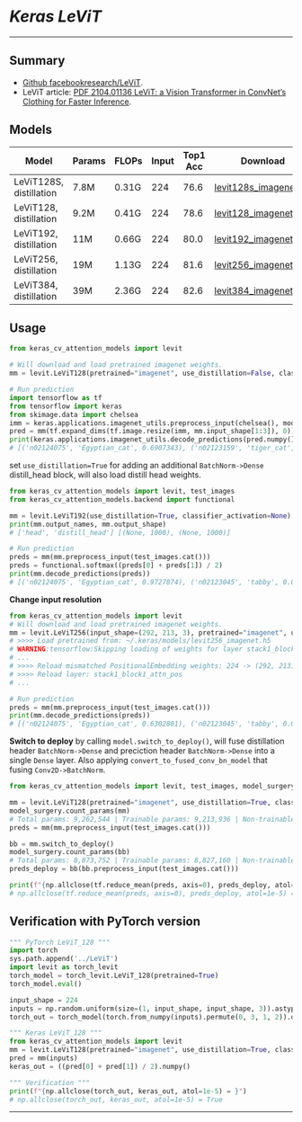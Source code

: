 # ___Keras LeViT___
***

## Summary
  - [Github facebookresearch/LeViT](https://github.com/facebookresearch/LeViT).
  - LeViT article: [PDF 2104.01136 LeViT: a Vision Transformer in ConvNet’s Clothing for Faster Inference](https://arxiv.org/pdf/2104.01136.pdf).
## Models
  | Model                   | Params | FLOPs | Input | Top1 Acc | Download |
  | ----------------------- | ------ | ----- | ----- | -------- | -------- |
  | LeViT128S, distillation | 7.8M   | 0.31G | 224   | 76.6     | [levit128s_imagenet.h5](https://github.com/leondgarse/keras_cv_attention_models/releases/download/levit/levit128s_imagenet.h5) |
  | LeViT128, distillation  | 9.2M   | 0.41G | 224   | 78.6     | [levit128_imagenet.h5](https://github.com/leondgarse/keras_cv_attention_models/releases/download/levit/levit128_imagenet.h5) |
  | LeViT192, distillation  | 11M    | 0.66G | 224   | 80.0     | [levit192_imagenet.h5](https://github.com/leondgarse/keras_cv_attention_models/releases/download/levit/levit192_imagenet.h5) |
  | LeViT256, distillation  | 19M    | 1.13G | 224   | 81.6     | [levit256_imagenet.h5](https://github.com/leondgarse/keras_cv_attention_models/releases/download/levit/levit256_imagenet.h5) |
  | LeViT384, distillation  | 39M    | 2.36G | 224   | 82.6     | [levit384_imagenet.h5](https://github.com/leondgarse/keras_cv_attention_models/releases/download/levit/levit384_imagenet.h5) |
## Usage
  ```py
  from keras_cv_attention_models import levit

  # Will download and load pretrained imagenet weights.
  mm = levit.LeViT128(pretrained="imagenet", use_distillation=False, classifier_activation='softmax')

  # Run prediction
  import tensorflow as tf
  from tensorflow import keras
  from skimage.data import chelsea
  imm = keras.applications.imagenet_utils.preprocess_input(chelsea(), mode='torch') # Chelsea the cat
  pred = mm(tf.expand_dims(tf.image.resize(imm, mm.input_shape[1:3]), 0))
  print(keras.applications.imagenet_utils.decode_predictions(pred.numpy())[0])
  # [('n02124075', 'Egyptian_cat', 0.6907343), ('n02123159', 'tiger_cat', 0.019873397), ...]
  ```
  set `use_distillation=True` for adding an additional `BatchNorm->Dense` distill_head block, will also load distill head weights.
  ```py
  from keras_cv_attention_models import levit, test_images
  from keras_cv_attention_models.backend import functional

  mm = levit.LeViT192(use_distillation=True, classifier_activation=None)
  print(mm.output_names, mm.output_shape)
  # ['head', 'distill_head'] [(None, 1000), (None, 1000)]

  # Run prediction
  preds = mm(mm.preprocess_input(test_images.cat()))
  preds = functional.softmax((preds[0] + preds[1]) / 2)
  print(mm.decode_predictions(preds))
  # [('n02124075', 'Egyptian_cat', 0.9727874), ('n02123045', 'tabby', 0.0082716895), ...]
  ```
  **Change input resolution**
  ```py
  from keras_cv_attention_models import levit
  # Will download and load pretrained imagenet weights.
  mm = levit.LeViT256(input_shape=(292, 213, 3), pretrained="imagenet", use_distillation=False, classifier_activation='softmax')
  # >>>> Load pretrained from: ~/.keras/models/levit256_imagenet.h5
  # WARNING:tensorflow:Skipping loading of weights for layer stack1_block1_attn_pos due to mismatch in shape ((266, 4) vs (196, 4)).
  # ...
  # >>>> Reload mismatched PositionalEmbedding weights: 224 -> (292, 213)
  # >>>> Reload layer: stack1_block1_attn_pos
  # ...

  # Run prediction
  preds = mm(mm.preprocess_input(test_images.cat()))
  print(mm.decode_predictions(preds))
  # [('n02124075', 'Egyptian_cat', 0.6302801), ('n02123045', 'tabby', 0.008385201), ...]
  ```
  **Switch to deploy** by calling `model.switch_to_deploy()`, will fuse distillation header `BatchNorm->Dense` and preciction header `BatchNorm->Dense` into a single `Dense` layer. Also applying `convert_to_fused_conv_bn_model` that fusing `Conv2D->BatchNorm`.
  ```py
  from keras_cv_attention_models import levit, test_images, model_surgery

  mm = levit.LeViT128(pretrained="imagenet", use_distillation=True, classifier_activation=None)
  model_surgery.count_params(mm)
  # Total params: 9,262,544 | Trainable params: 9,213,936 | Non-trainable params:48,608
  preds = mm(mm.preprocess_input(test_images.cat()))

  bb = mm.switch_to_deploy()
  model_surgery.count_params(bb)
  # Total params: 8,873,752 | Trainable params: 8,827,160 | Non-trainable params:46,592
  preds_deploy = bb(bb.preprocess_input(test_images.cat()))

  print(f"{np.allclose(tf.reduce_mean(preds, axis=0), preds_deploy, atol=1e-5) = }")
  # np.allclose(tf.reduce_mean(preds, axis=0), preds_deploy, atol=1e-5) = True
  ```
## Verification with PyTorch version
  ```py
  """ PyTorch LeViT_128 """
  import torch
  sys.path.append('../LeViT')
  import levit as torch_levit
  torch_model = torch_levit.LeViT_128(pretrained=True)
  torch_model.eval()

  input_shape = 224
  inputs = np.random.uniform(size=(1, input_shape, input_shape, 3)).astype("float32")
  torch_out = torch_model(torch.from_numpy(inputs).permute(0, 3, 1, 2)).detach().numpy()

  """ Keras LeViT_128 """
  from keras_cv_attention_models import levit
  mm = levit.LeViT128(pretrained="imagenet", use_distillation=True, classifier_activation=None)
  pred = mm(inputs)
  keras_out = ((pred[0] + pred[1]) / 2).numpy()

  """ Verification """
  print(f"{np.allclose(torch_out, keras_out, atol=1e-5) = }")
  # np.allclose(torch_out, keras_out, atol=1e-5) = True
  ```
***
